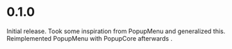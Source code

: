 # 0.1.0

Initial release. Took some inspiration from PopupMenu and
generalized this.
Reimplemented PopupMenu with PopupCore afterwards . 
